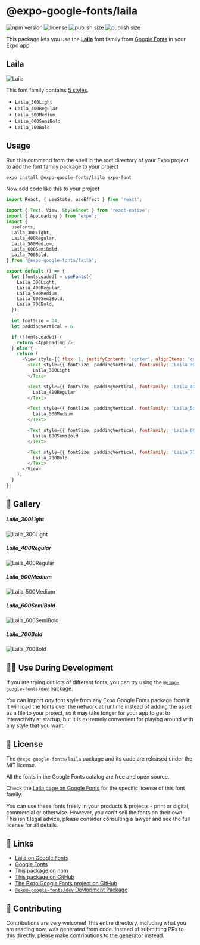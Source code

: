 # @expo-google-fonts/laila

![npm version](https://flat.badgen.net/npm/v/@expo-google-fonts/laila)
![license](https://flat.badgen.net/github/license/expo/google-fonts)
![publish size](https://flat.badgen.net/packagephobia/install/@expo-google-fonts/laila)
![publish size](https://flat.badgen.net/packagephobia/publish/@expo-google-fonts/laila)

This package lets you use the [**Laila**](https://fonts.google.com/specimen/Laila) font family from [Google Fonts](https://fonts.google.com/) in your Expo app.

## Laila

![Laila](./font-family.png)

This font family contains [5 styles](#-gallery).

- `Laila_300Light`
- `Laila_400Regular`
- `Laila_500Medium`
- `Laila_600SemiBold`
- `Laila_700Bold`

## Usage

Run this command from the shell in the root directory of your Expo project to add the font family package to your project
```sh
expo install @expo-google-fonts/laila expo-font
```

Now add code like this to your project
```js
import React, { useState, useEffect } from 'react';

import { Text, View, StyleSheet } from 'react-native';
import { AppLoading } from 'expo';
import {
  useFonts,
  Laila_300Light,
  Laila_400Regular,
  Laila_500Medium,
  Laila_600SemiBold,
  Laila_700Bold,
} from '@expo-google-fonts/laila';

export default () => {
  let [fontsLoaded] = useFonts({
    Laila_300Light,
    Laila_400Regular,
    Laila_500Medium,
    Laila_600SemiBold,
    Laila_700Bold,
  });

  let fontSize = 24;
  let paddingVertical = 6;

  if (!fontsLoaded) {
    return <AppLoading />;
  } else {
    return (
      <View style={{ flex: 1, justifyContent: 'center', alignItems: 'center' }}>
        <Text style={{ fontSize, paddingVertical, fontFamily: 'Laila_300Light' }}>
          Laila_300Light
        </Text>

        <Text style={{ fontSize, paddingVertical, fontFamily: 'Laila_400Regular' }}>
          Laila_400Regular
        </Text>

        <Text style={{ fontSize, paddingVertical, fontFamily: 'Laila_500Medium' }}>
          Laila_500Medium
        </Text>

        <Text style={{ fontSize, paddingVertical, fontFamily: 'Laila_600SemiBold' }}>
          Laila_600SemiBold
        </Text>

        <Text style={{ fontSize, paddingVertical, fontFamily: 'Laila_700Bold' }}>
          Laila_700Bold
        </Text>
      </View>
    );
  }
};

```

## 🔡 Gallery

##### Laila_300Light
![Laila_300Light](./Laila_300Light.ttf.png)

##### Laila_400Regular
![Laila_400Regular](./Laila_400Regular.ttf.png)

##### Laila_500Medium
![Laila_500Medium](./Laila_500Medium.ttf.png)

##### Laila_600SemiBold
![Laila_600SemiBold](./Laila_600SemiBold.ttf.png)

##### Laila_700Bold
![Laila_700Bold](./Laila_700Bold.ttf.png)


## 👩‍💻 Use During Development

If you are trying out lots of different fonts, you can try using the [`@expo-google-fonts/dev` package](https://github.com/expo/google-fonts/tree/master/font-packages/dev#readme).

You can import *any* font style from any Expo Google Fonts package from it. It will load the fonts
over the network at runtime instead of adding the asset as a file to your project, so it may take longer
for your app to get to interactivity at startup, but it is extremely convenient
for playing around with any style that you want.

## 📖 License

The `@expo-google-fonts/laila` package and its code are released under the MIT license.

All the fonts in the Google Fonts catalog are free and open source.

Check the [Laila page on Google Fonts](https://fonts.google.com/specimen/Laila) for the specific license of this font family.

You can use these fonts freely in your products & projects - print or digital, commercial or otherwise. However, you can't sell the fonts on their own. This isn't legal advice, please consider consulting a lawyer and see the full license for all details.

## 🔗 Links

- [Laila on Google Fonts](https://fonts.google.com/specimen/Laila)
- [Google Fonts](https://fonts.google.com/)
- [This package on npm](https://www.npmjs.com/package/@expo-google-fonts/laila)
- [This package on GitHub](https://github.com/expo/google-fonts/tree/master/font-packages/laila)
- [The Expo Google Fonts project on GitHub](https://github.com/expo/google-fonts)
- [`@expo-google-fonts/dev` Devlopment Package](https://github.com/expo/google-fonts/tree/master/font-packages/dev)

## 🤝 Contributing

Contributions are very welcome! This entire directory, including what you are reading now, was generated from code. Instead of submitting PRs to this directly, please make contributions to [the generator](https://github.com/expo/google-fonts/tree/master/packages/generator) instead.
